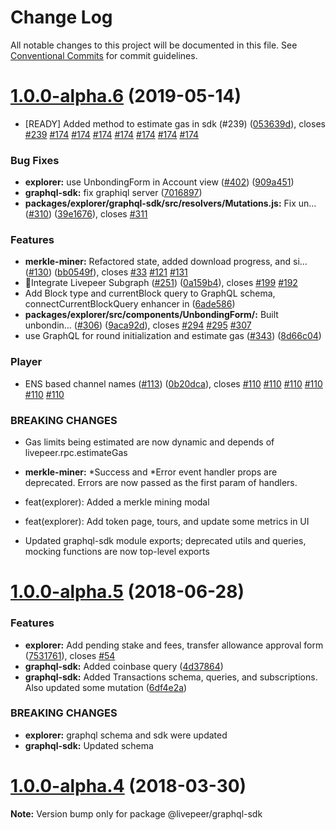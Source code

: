 # Change Log

All notable changes to this project will be documented in this file.
See [Conventional Commits](https://conventionalcommits.org) for commit guidelines.

# [1.0.0-alpha.6](https://github.com/livepeer/livepeerjs/compare/v1.0.0-alpha.5...v1.0.0-alpha.6) (2019-05-14)

- [READY] Added method to estimate gas in sdk (#239) ([053639d](https://github.com/livepeer/livepeerjs/commit/053639d)), closes [#239](https://github.com/livepeer/livepeerjs/issues/239) [#174](https://github.com/livepeer/livepeerjs/issues/174) [#174](https://github.com/livepeer/livepeerjs/issues/174) [#174](https://github.com/livepeer/livepeerjs/issues/174) [#174](https://github.com/livepeer/livepeerjs/issues/174) [#174](https://github.com/livepeer/livepeerjs/issues/174) [#174](https://github.com/livepeer/livepeerjs/issues/174) [#174](https://github.com/livepeer/livepeerjs/issues/174)

### Bug Fixes

- **explorer:** use UnbondingForm in Account view ([#402](https://github.com/livepeer/livepeerjs/issues/402)) ([909a451](https://github.com/livepeer/livepeerjs/commit/909a451))
- **graphql-sdk:** fix graphiql server ([7016897](https://github.com/livepeer/livepeerjs/commit/7016897))
- **packages/explorer/graphql-sdk/src/resolvers/Mutations.js:** Fix un… ([#310](https://github.com/livepeer/livepeerjs/issues/310)) ([39e1676](https://github.com/livepeer/livepeerjs/commit/39e1676)), closes [#311](https://github.com/livepeer/livepeerjs/issues/311)

### Features

- **merkle-miner:** Refactored state, added download progress, and si… ([#130](https://github.com/livepeer/livepeerjs/issues/130)) ([bb0549f](https://github.com/livepeer/livepeerjs/commit/bb0549f)), closes [#33](https://github.com/livepeer/livepeerjs/issues/33) [#121](https://github.com/livepeer/livepeerjs/issues/121) [#131](https://github.com/livepeer/livepeerjs/issues/131)
- 🎸Integrate Livepeer Subgraph ([#251](https://github.com/livepeer/livepeerjs/issues/251)) ([0a159b4](https://github.com/livepeer/livepeerjs/commit/0a159b4)), closes [#199](https://github.com/livepeer/livepeerjs/issues/199) [#192](https://github.com/livepeer/livepeerjs/issues/192)
- Add Block type and currentBlock query to GraphQL schema, connectCurrentBlockQuery enhancer in ([6ade586](https://github.com/livepeer/livepeerjs/commit/6ade586))
- **packages/explorer/src/components/UnbondingForm/:** Built unbondin… ([#306](https://github.com/livepeer/livepeerjs/issues/306)) ([9aca92d](https://github.com/livepeer/livepeerjs/commit/9aca92d)), closes [#294](https://github.com/livepeer/livepeerjs/issues/294) [#295](https://github.com/livepeer/livepeerjs/issues/295) [#307](https://github.com/livepeer/livepeerjs/issues/307)
- use GraphQL for round initialization and estimate gas ([#343](https://github.com/livepeer/livepeerjs/issues/343)) ([8d66c04](https://github.com/livepeer/livepeerjs/commit/8d66c04))

### Player

- ENS based channel names ([#113](https://github.com/livepeer/livepeerjs/issues/113)) ([0b20dca](https://github.com/livepeer/livepeerjs/commit/0b20dca)), closes [#110](https://github.com/livepeer/livepeerjs/issues/110) [#110](https://github.com/livepeer/livepeerjs/issues/110) [#110](https://github.com/livepeer/livepeerjs/issues/110) [#110](https://github.com/livepeer/livepeerjs/issues/110) [#110](https://github.com/livepeer/livepeerjs/issues/110) [#110](https://github.com/livepeer/livepeerjs/issues/110)

### BREAKING CHANGES

- Gas limits being estimated are now dynamic and depends of livepeer.rpc.estimateGas
- **merkle-miner:** *Success and *Error event handler props are deprecated. Errors are now passed as
  the first param of handlers.

- feat(explorer): Added a merkle mining modal

- feat(explorer): Add token page, tours, and update some metrics in UI
- Updated graphql-sdk module exports; deprecated utils and queries, mocking functions
  are now top-level exports

<a name="1.0.0-alpha.5"></a>

# [1.0.0-alpha.5](https://github.com/livepeer/livepeerjs/compare/v1.0.0-alpha.4...v1.0.0-alpha.5) (2018-06-28)

### Features

- **explorer:** Add pending stake and fees, transfer allowance approval form ([7531761](https://github.com/livepeer/livepeerjs/commit/7531761)), closes [#54](https://github.com/livepeer/livepeerjs/issues/54)
- **graphql-sdk:** Added coinbase query ([4d37864](https://github.com/livepeer/livepeerjs/commit/4d37864))
- **graphql-sdk:** Added Transactions schema, queries, and subscriptions. Also updated some mutation ([6df4e2a](https://github.com/livepeer/livepeerjs/commit/6df4e2a))

### BREAKING CHANGES

- **explorer:** graphql schema and sdk were updated
- **graphql-sdk:** Updated schema

<a name="1.0.0-alpha.4"></a>

# [1.0.0-alpha.4](https://github.com/livepeer/livepeerjs/compare/v1.0.0-alpha.3...v1.0.0-alpha.4) (2018-03-30)

**Note:** Version bump only for package @livepeer/graphql-sdk
